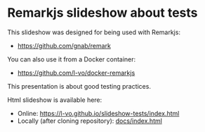 # Remarkjs slideshow about tests

This slideshow was designed for being used with Remarkjs:  
* https://github.com/gnab/remark  

You can also use it from a Docker container:  
* https://github.com/l-vo/docker-remarkjs

This presentation is about good testing practices.

Html slideshow is available here:
* Online: https://l-vo.github.io/slideshow-tests/index.html 
* Locally (after cloning repository): [docs/index.html](docs/index.html)
